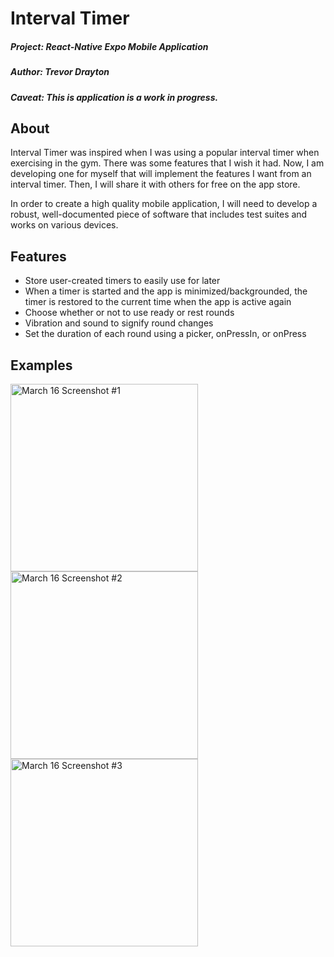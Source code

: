 # Interval Timer

##### Project: React-Native Expo Mobile Application
##### Author: Trevor Drayton

##### **Caveat:** This is application is a work in progress.

## About 


Interval Timer was inspired when I was using a popular interval timer when exercising in the gym. There was some features that I wish it had. Now, I am developing one for myself that will implement the features I want from an interval timer. Then, I will share it with others for free on the app store.

In order to create a high quality mobile application, I will need to develop a robust, well-documented piece of software that includes test suites and works on various devices.

## Features
- Store user-created timers to easily use for later
- When a timer is started and the app is minimized/backgrounded, the timer is restored to the current time when the app is active again
- Choose whether or not to use ready or rest rounds
- Vibration and sound to signify round changes
- Set the duration of each round using a picker, onPressIn, or onPress

## Examples
<div style="display: inline-block;">
<img src="https://user-images.githubusercontent.com/56656811/225755433-12209553-0d1c-4e14-b530-d6d63741f9e9.png" alt="March 16 Screenshot #1" width="300">
<img src="https://user-images.githubusercontent.com/56656811/225755443-10fcda52-1faf-4c26-b267-1ef4344fa1e8.png" alt="March 16 Screenshot #2" width="300">
<img src="https://user-images.githubusercontent.com/56656811/225755451-b8d232ff-5f87-4d86-a499-54956885fccc.png" alt="March 16 Screenshot #3" width="300">
</div>
